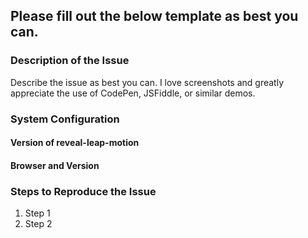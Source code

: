 Please fill out the below template as best you can.
--------------------------------------------------------

### Description of the Issue
Describe the issue as best you can. I love screenshots and greatly appreciate the use of CodePen, JSFiddle, or similar demos.

### System Configuration
#### Version of reveal-leap-motion

#### Browser and Version

### Steps to Reproduce the Issue
1. Step 1
1. Step 2
